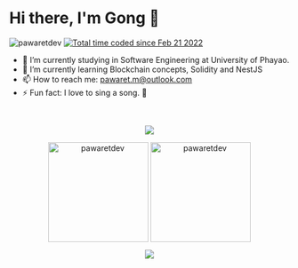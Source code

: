 # Hi there, I'm Gong 👋

<p float="left"> 
  <img src="https://komarev.com/ghpvc/?username=pawaretdev&label=Profile%20views&color=0e75b6&style=flat" alt="pawaretdev" /> 
  <a href="https://wakatime.com/@9d428ed7-f009-46c0-ab5f-a18fe7073753"><img src="https://wakatime.com/badge/user/9d428ed7-f009-46c0-ab5f-a18fe7073753.svg" alt="Total time coded since Feb 21 2022" /></a>
</p>

- 🔭 I’m currently studying in Software Engineering at University of Phayao.
- 🌱 I’m currently learning Blockchain concepts, Solidity and NestJS
- 📫 How to reach me: pawaret.m@outlook.com
- ⚡ Fun fact: I love to sing a song. 🤣

<br />

<p align="center">
  <a href="https://github-readme-streak-stats.herokuapp.com?user=JerGun&theme=gruvbox_duo&date_format=M%20j%5B%2C%20Y%5D&background=2D2A54"><img src="https://github-readme-streak-stats.herokuapp.com?user=JerGun&theme=gruvbox_duo&date_format=M%20j%5B%2C%20Y%5D&background=2D2A54"/></a>
</p>

<p align="center">
  <img align="center" height="180" src="https://github-readme-stats.vercel.app/api?username=pawaretdev&theme=shades-of-purple&show_icons=true&locale=en" alt="pawaretdev" />
  <img align="center" height="180" src="https://github-readme-stats.vercel.app/api/top-langs/?username=pawaretdev&langs_count=10&layout=compact&theme=shades-of-purple" alt="pawaretdev" />
</p>

<p align="center">
  <img src="https://capsule-render.vercel.app/api?type=waving&color=gradient&height=60&section=footer"/>
</p>
